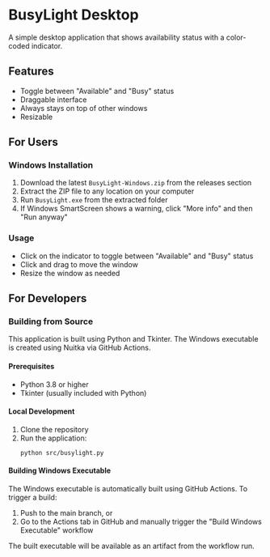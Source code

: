 # BusyLight Desktop

A simple desktop application that shows availability status with a color-coded indicator.

## Features

- Toggle between "Available" and "Busy" status
- Draggable interface
- Always stays on top of other windows
- Resizable

## For Users

### Windows Installation

1. Download the latest `BusyLight-Windows.zip` from the releases section
2. Extract the ZIP file to any location on your computer
3. Run `BusyLight.exe` from the extracted folder
4. If Windows SmartScreen shows a warning, click "More info" and then "Run anyway"

### Usage

- Click on the indicator to toggle between "Available" and "Busy" status
- Click and drag to move the window
- Resize the window as needed

## For Developers

### Building from Source

This application is built using Python and Tkinter. The Windows executable is created using Nuitka via GitHub Actions.

#### Prerequisites

- Python 3.8 or higher
- Tkinter (usually included with Python)

#### Local Development

1. Clone the repository
2. Run the application:
   ```
   python src/busylight.py
   ```

#### Building Windows Executable

The Windows executable is automatically built using GitHub Actions. To trigger a build:

1. Push to the main branch, or
2. Go to the Actions tab in GitHub and manually trigger the "Build Windows Executable" workflow

The built executable will be available as an artifact from the workflow run.
